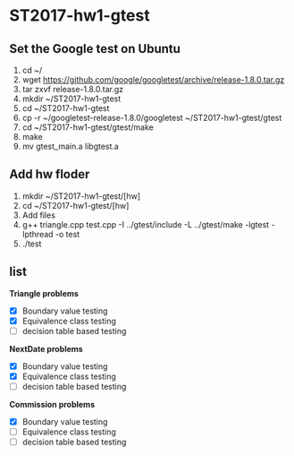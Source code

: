 # ST2017-hw1-gtest  
## Set the Google test on Ubuntu  
1. cd ~/  
2. wget https://github.com/google/googletest/archive/release-1.8.0.tar.gz  
3. tar zxvf release-1.8.0.tar.gz  
4. mkdir ~/ST2017-hw1-gtest  
5. cd ~/ST2017-hw1-gtest  
6. cp -r ~/googletest-release-1.8.0/googletest ~/ST2017-hw1-gtest/gtest  
7. cd ~/ST2017-hw1-gtest/gtest/make  
8. make  
9. mv gtest_main.a libgtest.a  

## Add hw floder
1. mkdir ~/ST2017-hw1-gtest/[hw]
2. cd ~/ST2017-hw1-gtest/[hw]
3. Add files
4. g++ triangle.cpp test.cpp -I ../gtest/include -L ../gtest/make -lgtest -lpthread -o test
5. ./test

## list

**Triangle problems**  
 - [x] Boundary value testing  
 - [x] Equivalence class testing  
 - [ ] decision table based testing   

**NextDate problems**    
 - [x] Boundary value testing   
 - [x] Equivalence class testing  
 - [ ] decision table based testing   

**Commission problems**    
 - [x] Boundary value testing  
 - [ ] Equivalence class testing  
 - [ ] decision table based testing  
